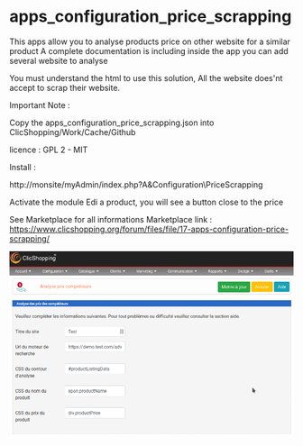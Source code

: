 # apps_configuration_price_scrapping

This apps allow you to analyse products price on other website for a similar product
A complete documentation is including inside the app
you can add several website to analyse

You must understand the html to use this solution,
All the website does'nt accept to scrap their website.

Important Note :

Copy the apps_configuration_price_scrapping.json into ClicShopping/Work/Cache/Github

licence  : GPL 2 - MIT

Install : 

http://monsite/myAdmin/index.php?A&Configuration\PriceScrapping

Activate the module
Edi a product, you will see a button close to the price

See Marketplace for all informations
Marketplace link : https://www.clicshopping.org/forum/files/file/17-apps-configuration-price-scrapping/

![pricescrapping](https://github.com/ClicShoppingOfficialModulesV3/apps_configuration_price_scrapping/blob/master/ModuleInfosJson/price_scrapping.png)


